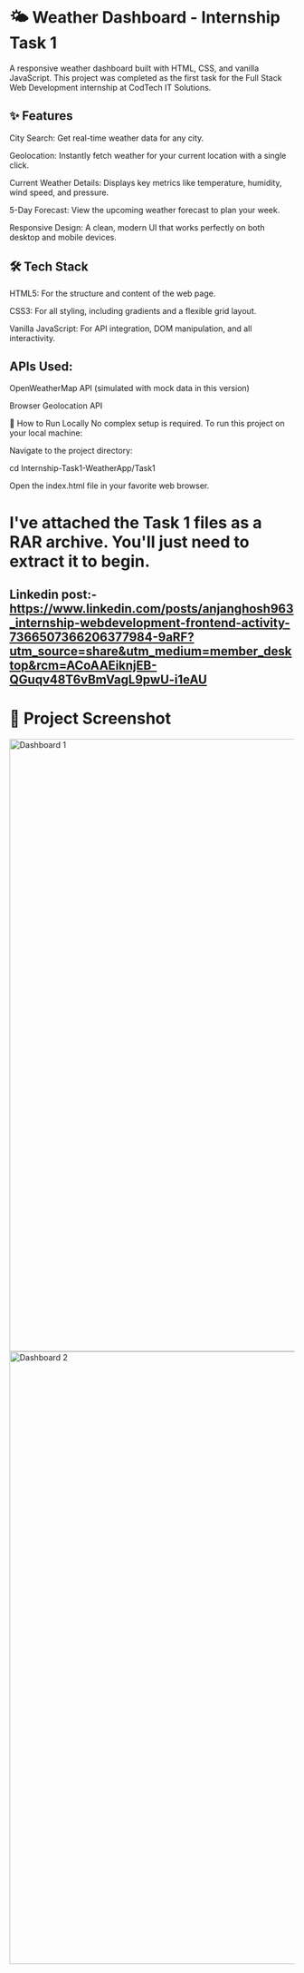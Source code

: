 # 🌤️ Weather Dashboard - Internship Task 1
A responsive weather dashboard built with HTML, CSS, and vanilla JavaScript. This project was completed as the first task for the Full Stack Web Development internship at CodTech IT Solutions.


## ✨ Features
City Search: Get real-time weather data for any city.

Geolocation: Instantly fetch weather for your current location with a single click.

Current Weather Details: Displays key metrics like temperature, humidity, wind speed, and pressure.

5-Day Forecast: View the upcoming weather forecast to plan your week.

Responsive Design: A clean, modern UI that works perfectly on both desktop and mobile devices.

## 🛠️ Tech Stack
HTML5: For the structure and content of the web page.

CSS3: For all styling, including gradients and a flexible grid layout.

Vanilla JavaScript: For API integration, DOM manipulation, and all interactivity.

## APIs Used:

OpenWeatherMap API (simulated with mock data in this version)

Browser Geolocation API

🚀 How to Run Locally
No complex setup is required. To run this project on your local machine:

Navigate to the project directory:

cd Internship-Task1-WeatherApp/Task1

Open the index.html file in your favorite web browser.

# I've attached the Task 1 files as a RAR archive. You'll just need to extract it to begin.

## Linkedin post:- https://www.linkedin.com/posts/anjanghosh963_internship-webdevelopment-frontend-activity-7366507366206377984-9aRF?utm_source=share&utm_medium=member_desktop&rcm=ACoAAEiknjEB-QGuqv48T6vBmVagL9pwU-i1eAU

# 📸 Project Screenshot

<img width="1920" height="1080" alt="Dashboard 1" src="https://github.com/user-attachments/assets/952efbd0-9ea0-45e3-9238-b76890036460" />

<img width="1920" height="1080" alt="Dashboard 2" src="https://github.com/user-attachments/assets/5b165969-c47c-4082-97d1-2d975682edb6" />
